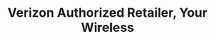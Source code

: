 ---
title: "Verizon Authorized Retailer, Your Wireless"
url: /flushing/verizon-authorized-retailer-your-wireless/
shop: mobile phone
---